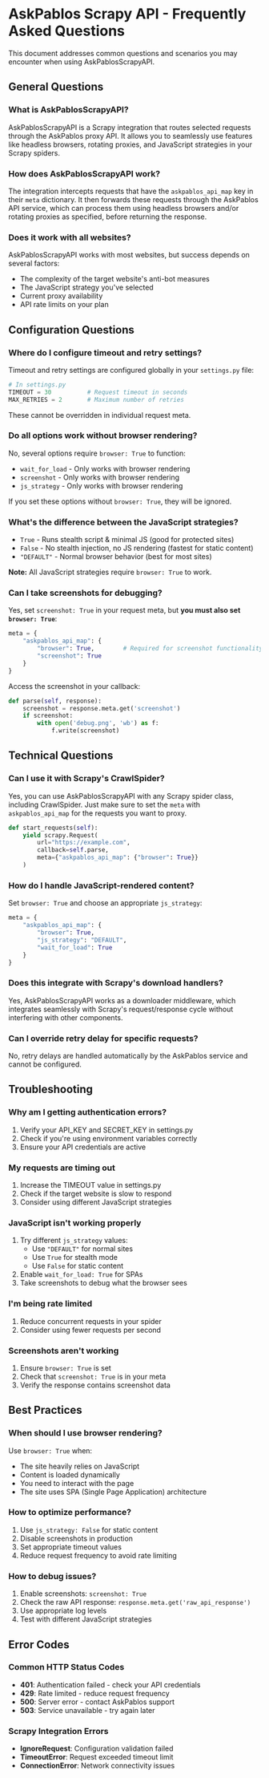 # AskPablos Scrapy API - Frequently Asked Questions

This document addresses common questions and scenarios you may encounter when using AskPablosScrapyAPI.

## General Questions

### What is AskPablosScrapyAPI?

AskPablosScrapyAPI is a Scrapy integration that routes selected requests through the AskPablos proxy API. It allows you to seamlessly use features like headless browsers, rotating proxies, and JavaScript strategies in your Scrapy spiders.

### How does AskPablosScrapyAPI work?

The integration intercepts requests that have the `askpablos_api_map` key in their `meta` dictionary. It then forwards these requests through the AskPablos API service, which can process them using headless browsers and/or rotating proxies as specified, before returning the response.

### Does it work with all websites?

AskPablosScrapyAPI works with most websites, but success depends on several factors:
- The complexity of the target website's anti-bot measures
- The JavaScript strategy you've selected
- Current proxy availability
- API rate limits on your plan

## Configuration Questions

### Where do I configure timeout and retry settings?

Timeout and retry settings are configured globally in your `settings.py` file:

```python
# In settings.py
TIMEOUT = 30          # Request timeout in seconds
MAX_RETRIES = 2       # Maximum number of retries
```

These cannot be overridden in individual request meta.

### Do all options work without browser rendering?

No, several options require `browser: True` to function:

- `wait_for_load` - Only works with browser rendering
- `screenshot` - Only works with browser rendering  
- `js_strategy` - Only works with browser rendering

If you set these options without `browser: True`, they will be ignored.

### What's the difference between the JavaScript strategies?

- `True` - Runs stealth script & minimal JS (good for protected sites)
- `False` - No stealth injection, no JS rendering (fastest for static content)
- `"DEFAULT"` - Normal browser behavior (best for most sites)

**Note:** All JavaScript strategies require `browser: True` to work.

### Can I take screenshots for debugging?

Yes, set `screenshot: True` in your request meta, but **you must also set `browser: True`**:

```python
meta = {
    "askpablos_api_map": {
        "browser": True,        # Required for screenshot functionality
        "screenshot": True
    }
}
```

Access the screenshot in your callback:

```python
def parse(self, response):
    screenshot = response.meta.get('screenshot')
    if screenshot:
        with open('debug.png', 'wb') as f:
            f.write(screenshot)
```

## Technical Questions

### Can I use it with Scrapy's CrawlSpider?

Yes, you can use AskPablosScrapyAPI with any Scrapy spider class, including CrawlSpider. Just make sure to set the `meta` with `askpablos_api_map` for the requests you want to proxy.

```python
def start_requests(self):
    yield scrapy.Request(
        url="https://example.com",
        callback=self.parse,
        meta={"askpablos_api_map": {"browser": True}}
    )
```

### How do I handle JavaScript-rendered content?

Set `browser: True` and choose an appropriate `js_strategy`:

```python
meta = {
    "askpablos_api_map": {
        "browser": True,
        "js_strategy": "DEFAULT",
        "wait_for_load": True
    }
}
```

### Does this integrate with Scrapy's download handlers?

Yes, AskPablosScrapyAPI works as a downloader middleware, which integrates seamlessly with Scrapy's request/response cycle without interfering with other components.

### Can I override retry delay for specific requests?

No, retry delays are handled automatically by the AskPablos service and cannot be configured.

## Troubleshooting

### Why am I getting authentication errors?

1. Verify your API_KEY and SECRET_KEY in settings.py
2. Check if you're using environment variables correctly
3. Ensure your API credentials are active

### My requests are timing out

1. Increase the TIMEOUT value in settings.py
2. Check if the target website is slow to respond
3. Consider using different JavaScript strategies

### JavaScript isn't working properly

1. Try different `js_strategy` values:
   - Use `"DEFAULT"` for normal sites
   - Use `True` for stealth mode
   - Use `False` for static content
2. Enable `wait_for_load: True` for SPAs
3. Take screenshots to debug what the browser sees

### I'm being rate limited

1. Reduce concurrent requests in your spider
2. Consider using fewer requests per second

### Screenshots aren't working

1. Ensure `browser: True` is set
2. Check that `screenshot: True` is in your meta
3. Verify the response contains screenshot data

## Best Practices

### When should I use browser rendering?

Use `browser: True` when:
- The site heavily relies on JavaScript
- Content is loaded dynamically
- You need to interact with the page
- The site uses SPA (Single Page Application) architecture

### How to optimize performance?

1. Use `js_strategy: False` for static content
2. Disable screenshots in production
3. Set appropriate timeout values
4. Reduce request frequency to avoid rate limiting

### How to debug issues?

1. Enable screenshots: `screenshot: True`
2. Check the raw API response: `response.meta.get('raw_api_response')`
3. Use appropriate log levels
4. Test with different JavaScript strategies

## Error Codes

### Common HTTP Status Codes

- **401**: Authentication failed - check your API credentials
- **429**: Rate limited - reduce request frequency
- **500**: Server error - contact AskPablos support
- **503**: Service unavailable - try again later

### Scrapy Integration Errors

- **IgnoreRequest**: Configuration validation failed
- **TimeoutError**: Request exceeded timeout limit
- **ConnectionError**: Network connectivity issues
